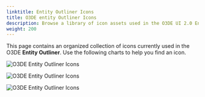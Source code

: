 ```yaml
---
linktitle: Entity Outliner Icons
title: O3DE entity Outliner Icons
description: Browse a library of icon assets used in the O3DE UI 2.0 Entity Outliner tool.
weight: 200
---
```


This page contains an organized collection of icons currently used in the O3DE **Entity Outliner**. Use the following charts to help you find an icon.

![O3DE Entity Outliner Icons](/images/tools-ui/icons-entity-outliner.png)

![O3DE Entity Outliner Icons](/images/tools-ui/icons-entity-outliner-2.png)

![O3DE Entity Outliner Icons](/images/tools-ui/icons-entity-outliner-3.png)
